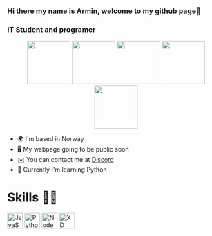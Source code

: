 ### Hi there my name is Armin, welcome to my github page👋
### IT Student and programer

<p align="center">
  <img src="https://static.vecteezy.com/system/resources/previews/027/127/463/original/javascript-logo-javascript-icon-transparent-free-png.png" width="100">
  <img src="https://cdn.freebiesupply.com/logos/large/2x/css3-logo-png-transparent.png" width="100">
  <img src="https://uxwing.com/wp-content/themes/uxwing/download/brands-and-social-media/electron-icon.png" width="100">
  <img src="https://cdn-icons-png.flaticon.com/512/25/25231.png" width="100">
  <img src="https://upload.wikimedia.org/wikipedia/commons/thumb/9/9a/Visual_Studio_Code_1.35_icon.svg/512px-Visual_Studio_Code_1.35_icon.svg.png?20210804221519" width="100">
</p>

* 🌍  I'm based in Norway
* 🖥️  My webpage going to be public soon
* ✉️  You can contact me at [Discord](https://discord.gg/926Xba54r7)
* 🧠  Currently I'm learning Python

# Skills 💪🏻

<p align="left">
<img src="https://raw.githubusercontent.com/danielcranney/readme-generator/main/public/icons/skills/javascript-colored.svg" width="36" height="36" alt="JavaScript" />
<img src="https://raw.githubusercontent.com/danielcranney/readme-generator/main/public/icons/skills/python-colored.svg" width="36" height="36" alt="Python" />
<img src="https://raw.githubusercontent.com/danielcranney/readme-generator/main/public/icons/skills/nodejs-colored.svg" width="36" height="36" alt="NodeJS" />
<img src="https://i.imgur.com/JCGbVI0.png" width="36" height="36" alt="XD" />
</p>

